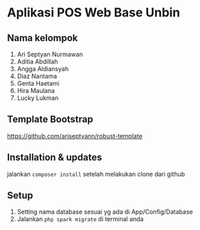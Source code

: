 # Aplikasi POS Web Base Unbin

## Nama kelompok
1. Ari Septyan Nurmawan
2. Aditia Abdillah
3. Angga Aldiansyah
4. Diaz Nantama
5. Genta Haetami
6. Hira Maulana
7. Lucky Lukman

## Template Bootstrap
https://github.com/ariseptyann/robust-template

## Installation & updates

jalankan `composer install` setelah melakukan clone dari github

## Setup

1. Setting nama database sesuai yg ada di App/Config/Database
2. Jalankan `php spark migrate` di terminal anda
